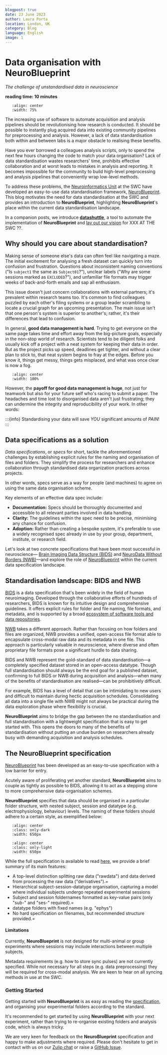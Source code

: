 ```yaml
---
blogpost: true
date: 23 June 2023
author: Laura Porta
location: London, UK
category: Blog
language: English
image: 1
---
```


# Data organisation with NeuroBlueprint
*The challenge of unstandardised data in neuroscience*

**reading time: 10 minutes**

```{image} /_static/blog_images/neuroblueprint/errant-science-data-organisation.jpg
   :align: center
   :width: 75%
```

The increasing use of software to automate acquisition and 
analysis pipelines should be revolutionising how research is conducted. 
It should be possible to instantly plug acquired data 
into existing community pipelines for preprocessing and analysis. 
However, a lack of data standardisation both within and between labs
is a major obstacle to realising these benefits.

Have you ever borrowed a colleagues analysis scripts, only to spend
the next few hours changing the code to match your data organisation?
Lack of data standardisation wastes researchers' time, prohibits effective 
collaboration and at worst leads to mistakes in analysis and reporting.
It becomes impossible for the community to build high-level preprocessing 
and analysis pipelines that conveniently wrap low-level methods.

To address these problems, the [Neuroinformatics Unit](https://neuroinformatics.dev/) at the SWC have 
developed an easy-to-use data standardisation framework, 
[NeuroBlueprint](https://neuroblueprint.neuroinformatics.dev/). This blog motivates the need for
data standardisation at the SWC and provides an introduction
to **NeuroBlueprint**,
highlighting **NeuroBlueprint**'s 
place within the current data standardisation landscape.

In a companion posts, we introduce [**datashuttle**](datashuttle.neuroinformatics.dev), a tool to 
automate the implementation of **NeuroBlueprint** 
and [lay out our vision]() for XXX AT THE SWC ??.

## Why should you care about standardisation?

Making sense of someone else's data can often feel like navigating a maze. The initial excitement for 
analysing a fresh dataset can quickly turn into confusion and frustration. Questions about inconsistent naming 
conventions ("Is `subject1` the same as `Subject01`?"), unclear labels ("Why are some sessions marked as `EXCLUDED`?"), 
and unfamiliar file formats may trigger weeks of back-and-forth emails and sap all enthusiasm.

This issue doesn't just concern collaborations with external partners; it's prevalent within research teams too. 
It's common to find colleagues puzzled by each other's filing systems or a group leader scrambling to locate a 
crucial graph for an upcoming presentation. The main issue isn't that one person's system is superior to another's; 
rather, it's their differences that lead to confusion.

In general, **good data management is hard**.  Trying to get everyone on the same page takes time and effort away 
from the big-picture goals, especially in the non-stop world of research. Scientists tend to be diligent folks and 
usually kick off a project with a neat system for keeping their data in order. But as the project picks up speed, 
deadlines get tighter, and without a clear plan to stick to, that neat system begins to fray at the edges. Before 
you know it, things get messy, things gets misplaced, and what was once clear is now a fog.

```{image} /_static/blog_images/neuroblueprint/data-organisation-over-time.jpg
   :align: center
   :width: 100%
```

However, the **payoff for good data management is huge**, not just for teamwork but also for your future self who's 
racing to submit a paper. The headaches and time lost to disorganised data aren't just frustrating; they can undermine 
the integrity and reproducibility of your work. In other words:

:::{info}
Standardising your data will save *YOU* significant amounts of *PAIN*!
:::

## Data specifications as a solution

*Data specifications*, or *specs* for short, tackle the aforementioned challenges by establishing explicit rules 
for the naming and organisation of files and folders. They simplify the process for researchers and enhance 
collaboration through standardised data organization practices across projects.

In other words, specs serve as a way for people (and machines) to agree on using the same data organisation scheme.

Key elements of an effective data spec include:

- **Documentation:** Specs should be thoroughly documented and accessible 
to all relevant parties involved in data handling.
- **Clarity:** The guidelines within the spec need to be precise, 
minimising any chance for confusion.
- **Adoption:** Rather than creating a bespoke system, it's preferable to use 
a widely recognised spec already in use by your group, department, institute, or research field.

Let's look at two concrete specifications that have been most successful in neuroscience—
[Brain Imaging Data Structure (BIDS)](https://bids.neuroimaging.io/) and 
[NeuroData Without Borders (NWB)](https://www.nwb.org/)—and explore the role of 
[NeuroBlueprint](neuroblueprint.neurofinromatics.dev) 
within the current data specification landscape.

## Standardisation landscape: BIDS and NWB

[BIDS](https://bids.neuroimaging.io/) is a data specification that's been widely
in the field of human neuroimaging. Developed through the collaborative efforts of hundreds of researchers, 
BIDS is known for its intuitive design and comprehensive guidelines. It offers explicit rules for folder and file 
naming, file formats, and metadata, and is supported by a broad 
[ecosystem of software tools and data repositories](https://bids.neuroimaging.io/benefits.html).

[NWB](https://www.nwb.org/) takes a different approach.
Rather than focusing on how folders and files are organized, NWB provides a unified, open-access file 
format able to encapsulate cross-modal raw data and its metadata in one file. This approach is particularly 
valuable in neuroscience, where diverse and often proprietary file formats pose a significant hurdle to 
data sharing.

BIDS and NWB represent the gold-standard of data standardisation—a completely specified dataset
stored in an open-access datatype. Though full standardisation should always be
the end goal for a published dataset, confirming to full BIDS or NWB during acquisition
and analysis—when many of the benefits of standardisation are realised—can be prohibitively difficult. 

For example, BIDS has a level of detail that can be intimidating to new users and difficult to 
maintain during hectic acquisition schedules. Consolidating all data into a single file with NWB might 
not always be practical during the data exploration phase where flexibility is crucial.

**NeuroBlueprint** aims to bridge the gap between the no standardisation and full standardisation
with a lightweight specification that is easy to get started with. This opens the doors to 
many of the benefits of standardisation without putting an undue burden on researchers already busy
with demanding acquisition and analysis schedules.

## The NeuroBlueprint specification

[NeuroBlueprint](https://neuroblueprint.neuroinformatics.dev/) has been developed 
as an easy-to-use specification with a low barrier for entry.

Acutely aware of proliferating yet another standard, **NeuroBlueprint** 
aims to couple as tightly as possible to BIDS, allowing it to act as a stepping stone to more 
comprehensive data-organisation schemes.

**NeuroBlueprint** specifies that data should be organised in a 
particular folder structure, with nested subject, session and datatype (e.g. electrophysiology, behaviour) 
levels. The naming of these folders should adhere to a certain style, as exemplified below:

```{image} /_static/blog_images/neuroblueprint/NeuroBlueprint_project_tree_dark.png
   :align: center
   :class: only-dark
   :width: 650px
```
```{image} /_static/blog_images/neuroblueprint/NeuroBlueprint_project_tree_light.png
   :align: center
   :class: only-light
   :width: 650px
```
While the full specification is available to read 
[here](https://neuroblueprint.neuroinformatics.dev/specification.html), 
we provide a brief summary of its main features:

- A top-level distinction splitting raw data ("rawdata") and data derived from processing the raw data ("derivatives").=
- Hierarchical subject-session-datatype organisation, capturing a model where individual subjects undergo 
repeated experimental sessions
- Subject and session foldernames formatted as key-value pairs (only "sub-" and "ses-" required).=
- datatype folders with fixed names (e.g. "ephys")
- No hard specification on filenames, but recommended structure provided.=

#### Limitations 

Currently, **NeuroBlueprint** is not designed for multi-animal or 
group experiments where sessions may include interactions between multiple subjects. 

Metadata requirements (e.g. how to store sync pulses) are not currently specified.
While not necessary for all steps (e.g. data preprocessing) they will be required
for cross-modal analysis. We are keen to hear on all syncing methods in use at the SWC.

### Getting Started

Getting started with **NeuroBlueprint** is as easy as reading the 
[specification](https://neuroblueprint.neuroinformatics.dev/specification.html), and organising your experimental 
folders according to the standard. 

It's recommended to get started by using **NeuroBlueprint** with your 
next experiment, rather than trying to re-organise existing folders and analysis code, which is always tricky.

We are very keen for feedback on the **NeuroBlueprint** specification and 
happy to make adjustments where required. Please don't hesitate to get in contact with us on our
[Zulip chat](https://neuroinformatics.zulipchat.com/#narrow/stream/406000-NeuroBlueprint) or
raise a [GitHub Issue](https://github.com/neuroinformatics-unit/NeuroBlueprint/issues).
